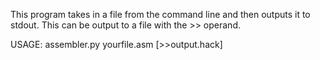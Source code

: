 This program takes in a file from the command line and then outputs it
to stdout. This can be output to a file with the >> operand. 

USAGE: assembler.py yourfile.asm [>>output.hack]